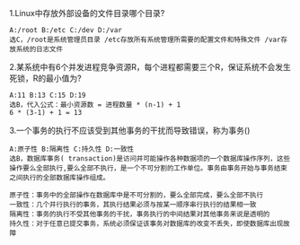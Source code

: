 1.Linux中存放外部设备的文件目录哪个目录?

```
A:/root B:/etc C:/dev D:/var
选C，/root是系统管理员目录 /etc存放所有系统管理所需要的配置文件和特殊文件 /var存放系统的日志文件
```

2.某系统中有6个并发进程竞争资源R，每个进程都需要三个R，保证系统不会发生死锁，R的最小值为?

```
A:11 B:13 C:15 D:19
选B，代入公式：最小资源数 = 进程数量 * (n-1) + 1
6 * (3-1) + 1 = 13
```

3.一个事务的执行不应该受到其他事务的干扰而导致错误，称为事务()

```
A:原子性 B:隔离性 C:持久性 D:一致性
选B，数据库事务( transaction)是访问并可能操作各种数据项的一个数据库操作序列，这些操作要么全部执行,要么全部不执行，是一个不可分割的工作单位。事务由事务开始与事务结束之间执行的全部数据库操作组成。

原子性：事务中的全部操作在数据库中是不可分割的，要么全部完成，要么全部不执行
一致性：几个并行执行的事务，其执行结果必须与按某一顺序串行执行的结果相一致
隔离性：事务的执行不受其他事务的干扰，事务执行的中间结果对其他事务来说是透明的
持久性：对于任意已提交事务，系统必须保证该事务对数据库的改变不丢失，即使数据库出现故障
```


